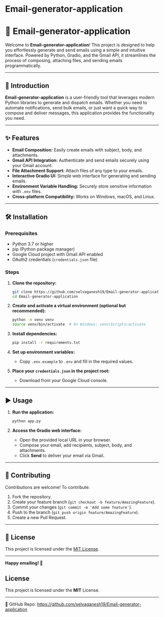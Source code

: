 # Email-generator-application

# 📧 Email-generator-application

Welcome to **Email-generator-application**! This project is designed to help you effortlessly generate and send emails using a simple and intuitive interface. Powered by Python, Gradio, and the Gmail API, it streamlines the process of composing, attaching files, and sending emails programmatically.

---

## 🚀 Introduction

**Email-generator-application** is a user-friendly tool that leverages modern Python libraries to generate and dispatch emails. Whether you need to automate notifications, send bulk emails, or just want a quick way to compose and deliver messages, this application provides the functionality you need.

---

## ✨ Features

- **Email Composition:** Easily create emails with subject, body, and attachments.
- **Gmail API Integration:** Authenticate and send emails securely using your Gmail account.
- **File Attachment Support:** Attach files of any type to your emails.
- **Interactive Gradio UI:** Simple web interface for generating and sending emails.
- **Environment Variable Handling:** Securely store sensitive information with `.env` files.
- **Cross-platform Compatibility:** Works on Windows, macOS, and Linux.

---

## 🛠️ Installation

### Prerequisites

- Python 3.7 or higher
- pip (Python package manager)
- Google Cloud project with Gmail API enabled
- OAuth2 credentials (`credentials.json` file)

### Steps

1. **Clone the repository:**
    ```bash
    git clone https://github.com/selvaganesh19/Email-generator-application.git
    cd Email-generator-application
    ```

2. **Create and activate a virtual environment (optional but recommended):**
    ```bash
    python -m venv venv
    source venv/bin/activate  # On Windows: venv\Scripts\activate
    ```

3. **Install dependencies:**
    ```bash
    pip install -r requirements.txt
    ```

4. **Set up environment variables:**
    - Copy `.env.example` to `.env` and fill in the required values.

5. **Place your `credentials.json` in the project root:**
    - Download from your Google Cloud console.

---

## ▶️ Usage

1. **Run the application:**
    ```bash
    python app.py
    ```

2. **Access the Gradio web interface:**
    - Open the provided local URL in your browser.
    - Compose your email, add recipients, subject, body, and attachments.
    - Click **Send** to deliver your email via Gmail.

---

## 🤝 Contributing

Contributions are welcome! To contribute:

1. Fork the repository.
2. Create your feature branch (`git checkout -b feature/AmazingFeature`).
3. Commit your changes (`git commit -m 'Add some feature'`).
4. Push to the branch (`git push origin feature/AmazingFeature`).
5. Create a new Pull Request.


---

## 📄 License

This project is licensed under the [MIT License](LICENSE).

---

**Happy emailing! 🚀**

## License
This project is licensed under the **MIT** License.

---
🔗 GitHub Repo: https://github.com/selvaganesh19/Email-generator-application